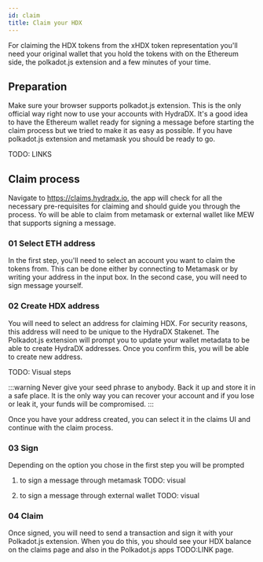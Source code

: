 ```yaml
---
id: claim
title: Claim your HDX
---
```


For claiming the HDX tokens from the xHDX token representation you'll need your original wallet that you hold the tokens with on the Ethereum side, the polkadot.js extension and a few minutes of your time.

## Preparation

Make sure your browser supports polkadot.js extension. This is the only official way right now to use your accounts with HydraDX. It's a good idea to have the Ethereum wallet ready for signing a message before starting the claim process but we tried to make it as easy as possible. If you have polkadot.js extension and metamask you should be ready to go.

TODO: LINKS

## Claim process

Navigate to https://claims.hydradx.io, the app will check for all the necessary pre-requisites for claiming and should guide you through the process. Yo will be able to claim from metamask or external wallet like MEW that supports signing a message.

### 01 Select ETH address

In the first step, you'll need to select an account you want to claim the tokens from. This can be done either by connecting to Metamask or by writing your address in the input box. In the second case, you will need to sign message yourself.

### 02 Create HDX address

You will need to select an address for claiming HDX. For security reasons, this address will need to be unique to the HydraDX Stakenet. The Polkadot.js extension will prompt you to update your wallet metadata to be able to create HydraDX addresses. Once you confirm this, you will be able to create new address. 

TODO: Visual steps

:::warning 
Never give your seed phrase to anybody. Back it up and store it in a safe place. It is the only way you can recover your account and if you lose or leak it, your funds will be compromised.
:::

Once you have your address created, you can select it in the claims UI and continue with the claim process.

### 03 Sign

Depending on the option you chose in the first step you will be prompted 

1. to sign a message through metamask
TODO: visual

2. to sign a message through external wallet
TODO: visual

### 04 Claim

Once signed, you will need to send a transaction and sign it with your Polkadot.js extension. When you do this, you should see your HDX balance on the claims page and also in the Polkadot.js apps TODO:LINK page.